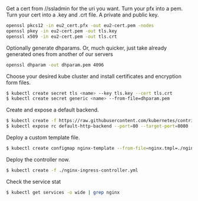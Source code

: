 Get a cert from //ssladmin for the uri you want.
Turn your pfx into a pem. Turn your cert into a .key and .crt file. A private and public key.

```bash
openssl pkcs12 -in eu2_cert.pfx -out eu2-cert.pem -nodes
openssl pkey -in eu2-cert.pem -out tls.key
openssl x509 -in eu2-cert.pem -out tls.crt
```

Optionally generate dhparams. Or, much quicker, just take already generated ones from another of our servers
```bash
openssl dhparam -out dhparam.pem 4096
```

Choose your desired kube cluster and install certificates and encryption form files.

```bash
$ kubectl create secret tls <name> --key tls.key --cert tls.crt
$ kubectl create secret generic <name> --from-file=dhparam.pem
```

Create and expose a default backend.
```bash
$ kubectl create -f https://raw.githubusercontent.com/kubernetes/contrib/master/ingress/controllers/nginx/examples/default-backend.yaml
$ kubectl expose rc default-http-backend --port=80 --target-port=8080 --name=default-http-backend
```

Deploy a custom template file.
```bash
$ kubectl create configmap nginx-template --from-file=nginx.tmpl=./nginx.tmpl
```

Deploy the controller now.
```bash
$ kubectl create -f ./nginx-ingress-controller.yml
```

Check the service stat
```bash
$ kubectl get services -o wide | grep nginx
```
